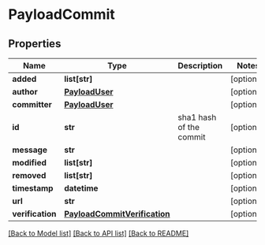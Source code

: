 # PayloadCommit

## Properties
Name | Type | Description | Notes
------------ | ------------- | ------------- | -------------
**added** | **list[str]** |  | [optional] 
**author** | [**PayloadUser**](PayloadUser.md) |  | [optional] 
**committer** | [**PayloadUser**](PayloadUser.md) |  | [optional] 
**id** | **str** | sha1 hash of the commit | [optional] 
**message** | **str** |  | [optional] 
**modified** | **list[str]** |  | [optional] 
**removed** | **list[str]** |  | [optional] 
**timestamp** | **datetime** |  | [optional] 
**url** | **str** |  | [optional] 
**verification** | [**PayloadCommitVerification**](PayloadCommitVerification.md) |  | [optional] 

[[Back to Model list]](../README.md#documentation-for-models) [[Back to API list]](../README.md#documentation-for-api-endpoints) [[Back to README]](../README.md)


